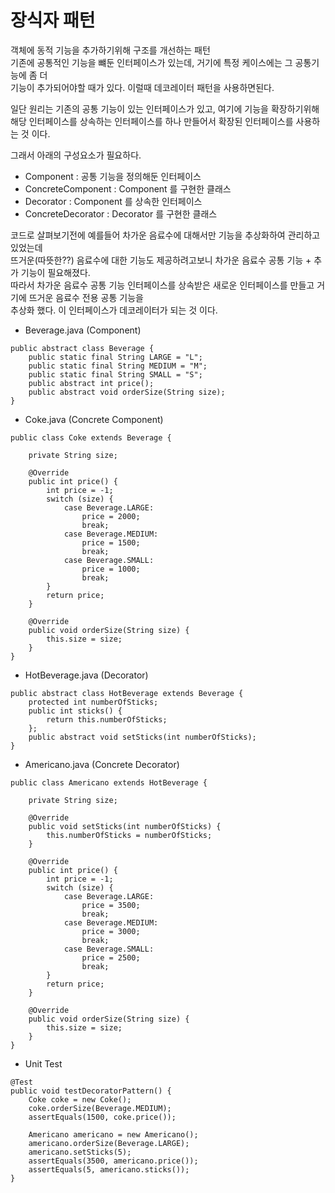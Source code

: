 장식자 패턴
=========
객체에 동적 기능을 추가하기위해 구조를 개선하는 패턴  
기존에 공통적인 기능을 뺴둔 인터페이스가 있는데, 거기에 특정 케이스에는 그 공통기능에 좀 더  
기능이 추가되어야할 때가 있다. 이럴때 데코레이터 패턴을 사용하면된다.  

일단 원리는 기존의 공통 기능이 있는 인터페이스가 있고, 여기에 기능을 확장하기위해  
해당 인터페이스를 상속하는 인터페이스를 하나 만들어서 확장된 인터페이스를 사용하는 것 이다.  

그래서 아래의 구성요소가 필요하다.  
* Component : 공통 기능을 정의해둔 인터페이스
* ConcreteComponent : Component 를 구현한 클래스
* Decorator : Component 를 상속한 인터페이스  
* ConcreteDecorator : Decorator 를 구현한 클래스  

코드로 살펴보기전에 예를들어 차가운 음료수에 대해서만 기능을 추상화하여 관리하고 있었는데  
뜨거운(따뜻한??) 음료수에 대한 기능도 제공하려고보니 차가운 음료수 공통 기능 + 추가 기능이 필요해졌다.  
따라서 차가운 음료수 공통 기능 인터페이스를 상속받은 새로운 인터페이스를 만들고 거기에 뜨거운 음료수 전용 공통 기능을  
추상화 했다. 이 인터페이스가 데코레이터가 되는 것 이다.  

* Beverage.java (Component)
```
public abstract class Beverage {
    public static final String LARGE = "L";
    public static final String MEDIUM = "M";
    public static final String SMALL = "S";
    public abstract int price();
    public abstract void orderSize(String size);
}
```

* Coke.java (Concrete Component)
```
public class Coke extends Beverage {

    private String size;

    @Override
    public int price() {
        int price = -1;
        switch (size) {
            case Beverage.LARGE:
                price = 2000;
                break;
            case Beverage.MEDIUM:
                price = 1500;
                break;
            case Beverage.SMALL:
                price = 1000;
                break;
        }
        return price;
    }

    @Override
    public void orderSize(String size) {
        this.size = size;
    }
}
```

* HotBeverage.java (Decorator)
```
public abstract class HotBeverage extends Beverage {
    protected int numberOfSticks;
    public int sticks() {
        return this.numberOfSticks;
    };
    public abstract void setSticks(int numberOfSticks);
}
```

* Americano.java (Concrete Decorator)
```
public class Americano extends HotBeverage {

    private String size;

    @Override
    public void setSticks(int numberOfSticks) {
        this.numberOfSticks = numberOfSticks;
    }

    @Override
    public int price() {
        int price = -1;
        switch (size) {
            case Beverage.LARGE:
                price = 3500;
                break;
            case Beverage.MEDIUM:
                price = 3000;
                break;
            case Beverage.SMALL:
                price = 2500;
                break;
        }
        return price;
    }

    @Override
    public void orderSize(String size) {
        this.size = size;
    }
}
```

* Unit Test
```
@Test
public void testDecoratorPattern() {
    Coke coke = new Coke();
    coke.orderSize(Beverage.MEDIUM);
    assertEquals(1500, coke.price());

    Americano americano = new Americano();
    americano.orderSize(Beverage.LARGE);
    americano.setSticks(5);
    assertEquals(3500, americano.price());
    assertEquals(5, americano.sticks());
}
```
